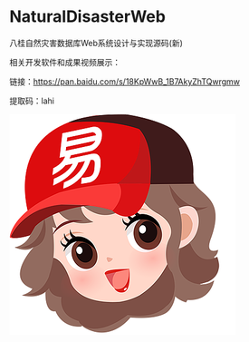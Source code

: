 # NaturalDisasterWeb
八桂自然灾害数据库Web系统设计与实现源码(新)

相关开发软件和成果视频展示：

链接：https://pan.baidu.com/s/18KpWwB_1B7AkyZhTQwrgmw 

提取码：lahi

![ad](https://github.com/huangrong210/NaturalDisasterWeb/blob/master/ProductImgs/xiaoyi.jpg)
